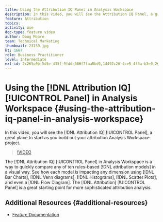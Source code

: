 ```yaml
---
title: Using the Attribution IQ Panel in Analysis Workspace
description: In this video, you will see the Attribution IQ Panel, a great place to start as you build out your attribution Analysis Workspace project.
feature: Attribution
topics: 
activity: use
doc-type: feature video
author: Doug Moore
team: Technical Marketing
thumbnail: 23139.jpg
kt: 1667
role: Business Practitioner
level: Intermediate
exl-id: 2c265c0b-5d5e-435f-9fdd-086f7faa0bd9,14492c26-4ce5-4f5a-b3e0-2605f59cfca9,14492c26-4ce5-4f5a-b3e0-2605f59cfca9,2c265c0b-5d5e-435f-9fdd-086f7faa0bd9
---
```

# Using the [!DNL Attribution IQ] [!UICONTROL Panel] in Analysis Workspace {#using-the-attribution-iq-panel-in-analysis-workspace}

In this video, you will see the [!DNL Attribution IQ] [!UICONTROL Panel], a great place to start as you build out your attribution Analysis Workspace project.

>[!VIDEO](https://video.tv.adobe.com/v/23139/?quality=12)

The [!DNL Attribution IQ] [!UICONTROL Panel] in Analysis Workspace is a way to quickly compare any of ten rules-based [!DNL attribution models] in a visual way. See how each model is impacting any dimension using [!DNL Bar Charts], [!DNL Venn diagrams], [!DNL Histograms], [!DNL Scatter Plots], and even a [!DNL Flow Diagram]. The [!DNL Attribution] [!UICONTROL Panel] is a great starting point for more sophisticated attribution analysis.

## Additional Resources {#additional-resources}

* [Feature Documentation](https://marketing.adobe.com/resources/help/en_US/analytics/analysis-workspace/use_attribution_iq.html)
